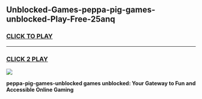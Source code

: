 
## Unblocked-Games-peppa-pig-games-unblocked-Play-Free-25anq
<h3>
<a href="https://premium76.site?title=peppa-pig-games-unblocked&ref=09A">CLICK TO PLAY</a></h3>
<hr>

<h3>
<a href="https://premium76.site?title=peppa-pig-games-unblocked&ref=09A">CLICK 2 PLAY</a>
  
</h3>

<a href="https://premium76.site?title=peppa-pig-games-unblocked&ref=09A"><img src="https://clearcache.store/games.png"></a>


**peppa-pig-games-unblocked games unblocked: Your Gateway to Fun and Accessible Online Gaming**
